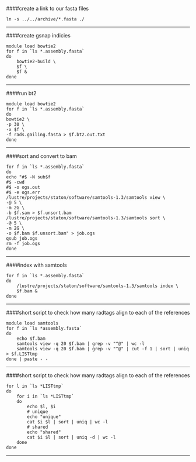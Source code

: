 ####create a link to our fasta files
```
ln -s ../../archive/*.fasta ./
```
---
####create gsnap indicies
```
module load bowtie2
for f in `ls *.assembly.fasta`
do
	bowtie2-build \
	$f \
	$f &
done
```
---
####run bt2
```
module load bowtie2
for f in `ls *.assembly.fasta`
do
bowtie2 \
-p 30 \
-x $f \
-f rads.gailing.fasta > $f.bt2.out.txt
done
```
---
####sort and convert to bam
```
for f in `ls *.assembly.fasta`
do
echo "#$ -N sub$f
#$ -cwd
#$ -o ogs.out
#$ -e ogs.err	
/lustre/projects/staton/software/samtools-1.3/samtools view \
-@ 5 \
-m 2G \
-b $f.sam > $f.unsort.bam
/lustre/projects/staton/software/samtools-1.3/samtools sort \
-@ 5 \
-m 2G \
-o $f.bam $f.unsort.bam" > job.ogs
qsub job.ogs
rm -f job.ogs
done
```
---
####index with samtools
```
for f in `ls *.assembly.fasta`
do
	/lustre/projects/staton/software/samtools-1.3/samtools index \
	$f.bam &
done
```
---
####short script to check how many radtags align to each of the references
```
module load samtools
for f in `ls *assembly.fasta`
do
	echo $f.bam
	samtools view -q 20 $f.bam | grep -v "^@" | wc -l
	samtools view -q 20 $f.bam | grep -v "^@" | cut -f 1 | sort | uniq > $f.LISTtmp
done | paste - -
```
---
####short script to check how many radtags align to each of the references
```
for l in `ls *LISTtmp`
do
	for i in `ls *LISTtmp`
	do
		echo $l, $i
		# unique
		echo "unique"
		cat $i $l | sort | uniq | wc -l
		# shared
		echo "shared"
		cat $i $l | sort | uniq -d | wc -l
	done
done
```
---
